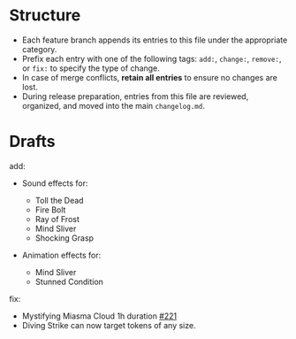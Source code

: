 # Structure
- Each feature branch appends its entries to this file under the appropriate category.
- Prefix each entry with one of the following tags: `add:`, `change:`, `remove:`, or `fix:` to specify the type of change.
- In case of merge conflicts, **retain all entries** to ensure no changes are lost.
- During release preparation, entries from this file are reviewed, organized, and moved into the main `changelog.md`.
# Drafts
add: 
- Sound effects for:
    - Toll the Dead
    - Fire Bolt
    - Ray of Frost
    - Mind Sliver
    - Shocking Grasp

- Animation effects for:
    - Mind Sliver
    - Stunned Condition

fix: 
- Mystifying Miasma Cloud 1h duration [#221](https://github.com/Belodri/talia-custom/issues/221)
- Diving Strike can now target tokens of any size.